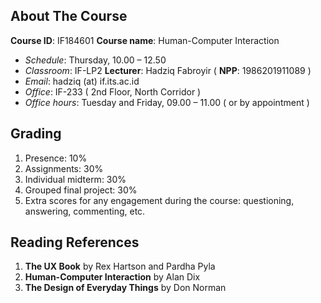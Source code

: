 ## About The Course

**Course ID**: IF184601
**Course name**: Human-Computer Interaction
- *Schedule*: Thursday, 10.00 – 12.50
- *Classroom*: IF-LP2
**Lecturer**: Hadziq Fabroyir ( **NPP**: 1986201911089 )
- *Email*: hadziq (at) if.its.ac.id
- *Office*: IF-233 ( 2nd Floor, North Corridor )
- *Office hours*: Tuesday and Friday, 09.00 – 11.00 ( or by appointment )

## Grading

1. Presence: 10%
2. Assignments: 30%
3. Individual midterm: 30%
4. Grouped final project: 30%
5. Extra scores for any engagement during the course: questioning, answering, commenting, etc.

## Reading References

1. **The UX Book** by Rex Hartson and Pardha Pyla
2. **Human-Computer Interaction** by Alan Dix
3. **The Design of Everyday Things** by Don Norman
